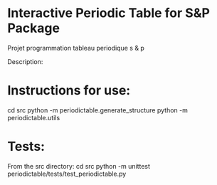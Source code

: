 # Interactive Periodic Table for S&P Package
Projet programmation tableau periodique s &amp; p


Description: 

# Instructions for use:
cd src 
python -m periodictable.generate_structure
python -m periodictable.utils


# Tests: 
From the src directory:
cd src
python -m unittest periodictable/tests/test_periodictable.py
